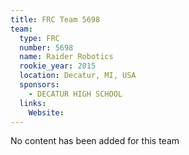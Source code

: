 ```yaml
---
title: FRC Team 5698
team:
  type: FRC
  number: 5698
  name: Raider Robotics
  rookie_year: 2015
  location: Decatur, MI, USA
  sponsors:
    - DECATUR HIGH SCHOOL
  links:
    Website: 
---
```

No content has been added for this team